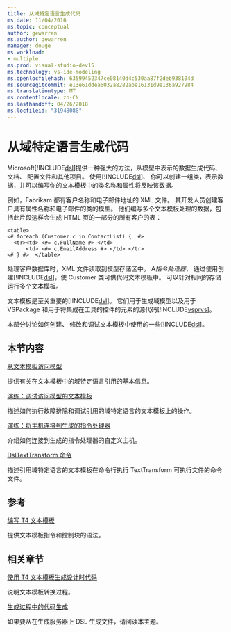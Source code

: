 ```yaml
---
title: 从域特定语言生成代码
ms.date: 11/04/2016
ms.topic: conceptual
author: gewarren
ms.author: gewarren
manager: douge
ms.workload:
- multiple
ms.prod: visual-studio-dev15
ms.technology: vs-ide-modeling
ms.openlocfilehash: 63599452347ce08140d4c530aa87f2deb938104d
ms.sourcegitcommit: e13e61ddea6032a8282abe16131d9e136a927984
ms.translationtype: MT
ms.contentlocale: zh-CN
ms.lasthandoff: 04/26/2018
ms.locfileid: "31948088"
---
```

# <a name="generating-code-from-a-domain-specific-language"></a>从域特定语言生成代码
Microsoft[!INCLUDE[dsl](../modeling/includes/dsl_md.md)]提供一种强大的方法，从模型中表示的数据生成代码、 文档、 配置文件和其他项目。 使用[!INCLUDE[dsl](../modeling/includes/dsl_md.md)]、 你可以创建一组类，表示数据，并可以编写你的文本模板中的类名称和属性将反映该数据。

 例如，Fabrikam 都有客户名称和电子邮件地址的 XML 文件。 其开发人员创建客户具有属性名称和电子邮件的类的模型。 他们编写多个文本模板处理的数据，包括此片段这样会生成 HTML 页的一部分的所有客户的表：

```
<table>
<# foreach (Customer c in ContactList) {  #>
  <tr><td> <#= c.FullName #> </td>
      <td> <#= c.EmailAddress #> </td> </tr>
<# } #>  </table>
```

 处理客户数据库时，XML 文件读取到模型存储区中。 A*指令处理器*、 通过使用创建[!INCLUDE[dsl](../modeling/includes/dsl_md.md)]，使 Customer 类可供代码文本模板中。 可以针对相同的存储运行多个文本模板。

 文本模板是至关重要的[!INCLUDE[dsl](../modeling/includes/dsl_md.md)]。 它们用于生成域模型以及用于 VSPackage 和用于将集成在工具的控件的元素的源代码[!INCLUDE[vsprvs](../code-quality/includes/vsprvs_md.md)]。

 本部分讨论如何创建、 修改和调试文本模板中使用的一些[!INCLUDE[dsl](../modeling/includes/dsl_md.md)]。

## <a name="in-this-section"></a>本节内容
 [从文本模板访问模型](../modeling/accessing-models-from-text-templates.md)

 提供有关在文本模板中的域特定语言引用的基本信息。

 [演练：调试访问模型的文本模板](../modeling/walkthrough-debugging-a-text-template-that-accesses-a-model.md)

 描述如何执行故障排除和调试引用的域特定语言的文本模板上的操作。

 [演练：将主机连接到生成的指令处理器](../modeling/walkthrough-connecting-a-host-to-a-generated-directive-processor.md)

 介绍如何连接到生成的指令处理器的自定义主机。

 [DslTextTransform 命令](../modeling/the-dsltexttransform-command.md)

 描述引用域特定语言的文本模板在命令行执行 TextTransform 可执行文件的命令文件。

## <a name="reference"></a>参考
 [编写 T4 文本模板](../modeling/writing-a-t4-text-template.md)

 提供文本模板指令和控制块的语法。

## <a name="related-sections"></a>相关章节
 [使用 T4 文本模板生成设计时代码](../modeling/design-time-code-generation-by-using-t4-text-templates.md)

 说明文本模板转换过程。

 [生成过程中的代码生成](../modeling/code-generation-in-a-build-process.md)

 如果要从在生成服务器上 DSL 生成文件，请阅读本主题。